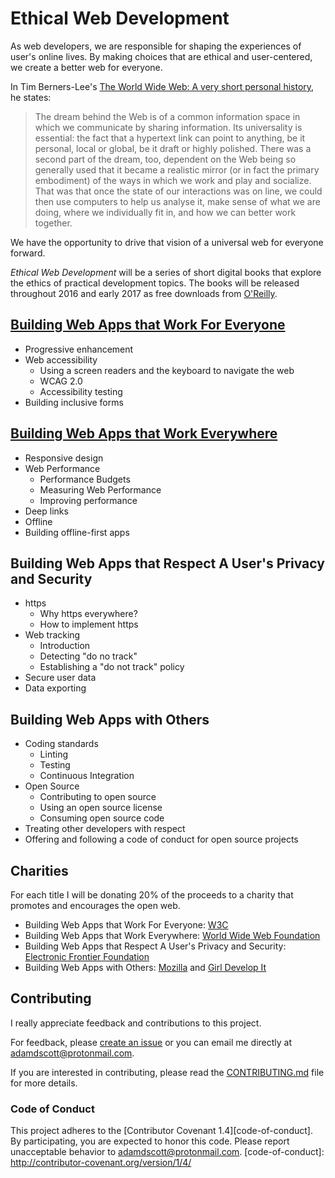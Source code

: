 # Ethical Web Development

As web developers, we are responsible for shaping the experiences of user's online lives. By making choices that are ethical and user-centered, we create a better web for everyone.

In Tim Berners-Lee's [The World Wide Web: A very short personal history](https://www.w3.org/People/Berners-Lee/ShortHistory.html), he states:

> The dream behind the Web is of a common information space in which we communicate by sharing information. Its universality is essential: the fact that a hypertext link can point to anything, be it personal, local or global, be it draft or highly polished. There was a second part of the dream, too, dependent on the Web being so generally used that it became a realistic mirror (or in fact the primary embodiment) of the ways in which we work and play and socialize. That was that once the state of our interactions was on line, we could then use computers to help us analyse it, make sense of what we are doing, where we individually fit in, and how we can better work together.

We have the opportunity to drive that vision of a universal web for everyone forward.

_Ethical Web Development_ will be a series of short digital books that explore the ethics of practical development topics. The books will be released throughout 2016 and early 2017 as free downloads from [O'Reilly](http://www.oreilly.com/).

## [Building Web Apps that Work For Everyone](web-apps-for-everyone/README.md)

- Progressive enhancement
- Web accessibility
  - Using a screen readers and the keyboard to navigate the web
  - WCAG 2.0
  - Accessibility testing
- Building inclusive forms

## [Building Web Apps that Work Everywhere](web-apps-for-everyone/README.md)

- Responsive design
- Web Performance
  - Performance Budgets
  - Measuring Web Performance
  - Improving performance
- Deep links
- Offline
- Building offline-first apps

## Building Web Apps that Respect A User's Privacy and Security

- https
  - Why https everywhere?
  - How to implement https
- Web tracking
  - Introduction
  - Detecting "do no track"
  - Establishing a "do not track" policy
- Secure user data
- Data exporting

## Building Web Apps with Others

- Coding standards
  - Linting
  - Testing
  - Continuous Integration
- Open Source
  - Contributing to open source
  - Using an open source license
  - Consuming open source code
- Treating other developers with respect
- Offering and following a code of conduct for open source projects

## Charities

For each title I will be donating 20% of the proceeds to a charity that promotes and encourages the open web.

- Building Web Apps that Work For Everyone: [W3C](https://www.w3.org/support/)
- Building Web Apps that Work Everywhere: [World Wide Web Foundation](http://webfoundation.org/)
- Building Web Apps that Respect A User's Privacy and Security: [Electronic Frontier Foundation](https://www.eff.org/)
- Building Web Apps with Others: [Mozilla](https://www.mozilla.org/en-US/) and [Girl Develop It](https://www.girldevelopit.com/)

## Contributing

I really appreciate feedback and contributions to this project.

For feedback, please [create an issue](https://github.com/ascott1/ethical-web-dev/issues) or you can email me directly at [adamdscott@protonmail.com](mailto:adamdscott@protonmail.com).

If you are interested in contributing, please read the [CONTRIBUTING.md](https://github.com/ascott1/ethical-web-dev/blob/master/CONTRIBUTING.md) file for more details.

### Code of Conduct

This project adheres to the [Contributor Covenant 1.4][code-of-conduct]. By participating, you are expected to honor this code. Please report unacceptable behavior to adamdscott@protonmail.com.
[code-of-conduct]: http://contributor-covenant.org/version/1/4/
